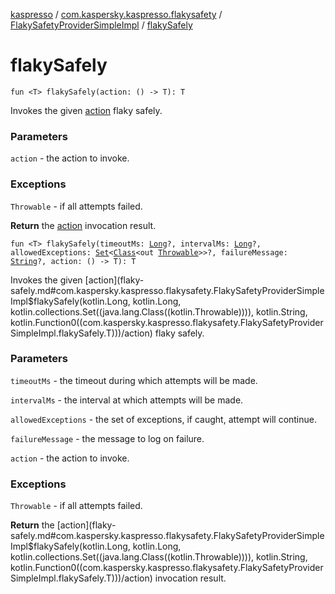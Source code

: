 [kaspresso](../../index.md) / [com.kaspersky.kaspresso.flakysafety](../index.md) / [FlakySafetyProviderSimpleImpl](index.md) / [flakySafely](./flaky-safely.md)

# flakySafely

`fun <T> flakySafely(action: () -> T): T`

Invokes the given [action](flaky-safely.md#com.kaspersky.kaspresso.flakysafety.FlakySafetyProviderSimpleImpl$flakySafely(kotlin.Function0((com.kaspersky.kaspresso.flakysafety.FlakySafetyProviderSimpleImpl.flakySafely.T)))/action) flaky safely.

### Parameters

`action` - the action to invoke.

### Exceptions

`Throwable` - if all attempts failed.

**Return**
the [action](flaky-safely.md#com.kaspersky.kaspresso.flakysafety.FlakySafetyProviderSimpleImpl$flakySafely(kotlin.Function0((com.kaspersky.kaspresso.flakysafety.FlakySafetyProviderSimpleImpl.flakySafely.T)))/action) invocation result.

`fun <T> flakySafely(timeoutMs: `[`Long`](https://kotlinlang.org/api/latest/jvm/stdlib/kotlin/-long/index.html)`?, intervalMs: `[`Long`](https://kotlinlang.org/api/latest/jvm/stdlib/kotlin/-long/index.html)`?, allowedExceptions: `[`Set`](https://kotlinlang.org/api/latest/jvm/stdlib/kotlin.collections/-set/index.html)`<`[`Class`](https://docs.oracle.com/javase/6/docs/api/java/lang/Class.html)`<out `[`Throwable`](https://kotlinlang.org/api/latest/jvm/stdlib/kotlin/-throwable/index.html)`>>?, failureMessage: `[`String`](https://kotlinlang.org/api/latest/jvm/stdlib/kotlin/-string/index.html)`?, action: () -> T): T`

Invokes the given [action](flaky-safely.md#com.kaspersky.kaspresso.flakysafety.FlakySafetyProviderSimpleImpl$flakySafely(kotlin.Long, kotlin.Long, kotlin.collections.Set((java.lang.Class((kotlin.Throwable)))), kotlin.String, kotlin.Function0((com.kaspersky.kaspresso.flakysafety.FlakySafetyProviderSimpleImpl.flakySafely.T)))/action) flaky safely.

### Parameters

`timeoutMs` - the timeout during which attempts will be made.

`intervalMs` - the interval at which attempts will be made.

`allowedExceptions` - the set of exceptions, if caught, attempt will continue.

`failureMessage` - the message to log on failure.

`action` - the action to invoke.

### Exceptions

`Throwable` - if all attempts failed.

**Return**
the [action](flaky-safely.md#com.kaspersky.kaspresso.flakysafety.FlakySafetyProviderSimpleImpl$flakySafely(kotlin.Long, kotlin.Long, kotlin.collections.Set((java.lang.Class((kotlin.Throwable)))), kotlin.String, kotlin.Function0((com.kaspersky.kaspresso.flakysafety.FlakySafetyProviderSimpleImpl.flakySafely.T)))/action) invocation result.

